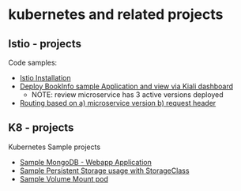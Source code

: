 # kubernetes and related projects

## Istio - projects
Code samples:
- [Istio Installation](./00-istio/install/README.md)
- [Deploy BookInfo sample Application and view via Kiali dashboard](./00-istio/BookInfo/README.md)
  - NOTE: review microservice has 3 active versions deployed
- [Routing based on a) microservice version b) request header ](./00-istio/RequestRouting/README.md)

## K8 - projects
Kubernetes Sample projects

- [Sample MongoDB - Webapp Application](./mongo-webapp/README.md)
- [Sample Persistent Storage usage with StorageClass](./vol-persistent-sample/README.md)
- [Sample Volume Mount pod](volume-sample.yaml)

